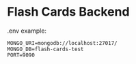 # Flash Cards Backend

.env example:

```
MONGO_URI=mongodb://localhost:27017/
MONGO_DB=flash-cards-test
PORT=9090
```
